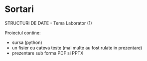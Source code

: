 # Sortari
STRUCTURI DE DATE - Tema Laborator (1)

Proiectul contine:
- sursa (python)
- un fisier cu cateva teste (mai multe au fost rulate in prezentare)
- prezentare sub forma PDF si PPTX
